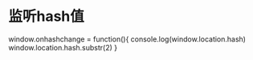 # 监听hash值
<a href='#/'></a>
window.onhashchange = function(){
    console.log(window.location.hash)
    window.location.hash.substr(2)
}